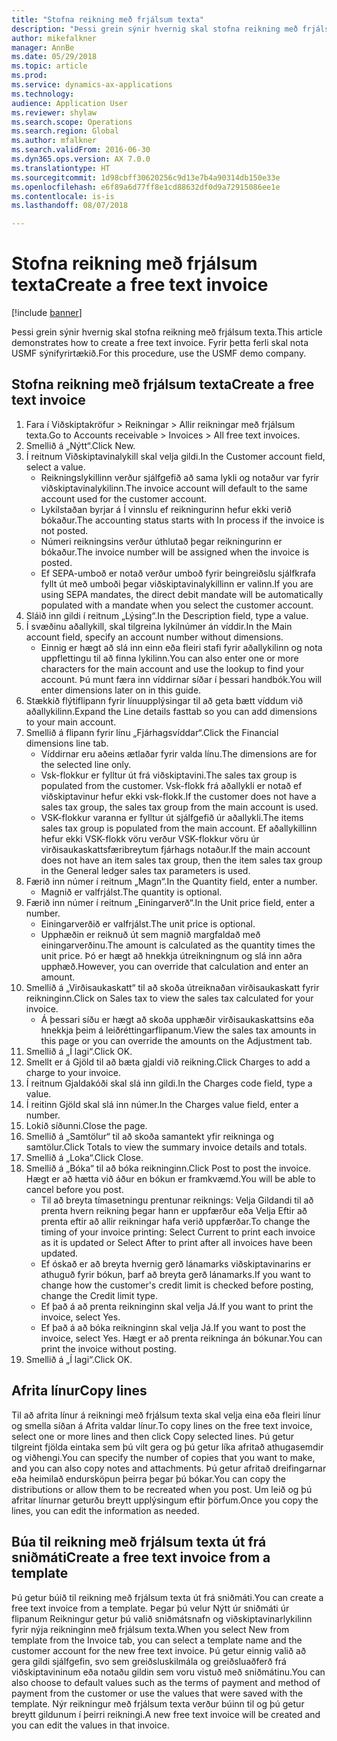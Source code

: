 ```yaml
--- 
title: "Stofna reikning með frjálsum texta"
description: "Þessi grein sýnir hvernig skal stofna reikning með frjálsum texta."
author: mikefalkner
manager: AnnBe
ms.date: 05/29/2018
ms.topic: article
ms.prod: 
ms.service: dynamics-ax-applications
ms.technology: 
audience: Application User
ms.reviewer: shylaw
ms.search.scope: Operations
ms.search.region: Global
ms.author: mfalkner
ms.search.validFrom: 2016-06-30
ms.dyn365.ops.version: AX 7.0.0
ms.translationtype: HT
ms.sourcegitcommit: 1d98cbff30620256c9d13e7b4a90314db150e33e
ms.openlocfilehash: e6f89a6d77ff8e1cd88632df0d9a72915086ee1e
ms.contentlocale: is-is
ms.lasthandoff: 08/07/2018

---
```


# <a name="create-a-free-text-invoice"></a><span data-ttu-id="ddca9-103">Stofna reikning með frjálsum texta</span><span class="sxs-lookup"><span data-stu-id="ddca9-103">Create a free text invoice</span></span>

[!include [banner](../includes/banner.md)]

<span data-ttu-id="ddca9-104">Þessi grein sýnir hvernig skal stofna reikning með frjálsum texta.</span><span class="sxs-lookup"><span data-stu-id="ddca9-104">This article demonstrates how to create a free text invoice.</span></span> <span data-ttu-id="ddca9-105">Fyrir þetta ferli skal nota USMF sýnifyrirtækið.</span><span class="sxs-lookup"><span data-stu-id="ddca9-105">For this procedure, use the USMF demo company.</span></span>

## <a name="create-a-free-text-invoice"></a><span data-ttu-id="ddca9-106">Stofna reikning með frjálsum texta</span><span class="sxs-lookup"><span data-stu-id="ddca9-106">Create a free text invoice</span></span>

1. <span data-ttu-id="ddca9-107">Fara í Viðskiptakröfur > Reikningar > Allir reikningar með frjálsum texta.</span><span class="sxs-lookup"><span data-stu-id="ddca9-107">Go to Accounts receivable > Invoices > All free text invoices.</span></span>
2. <span data-ttu-id="ddca9-108">Smellið á „Nýtt“.</span><span class="sxs-lookup"><span data-stu-id="ddca9-108">Click New.</span></span>
3. <span data-ttu-id="ddca9-109">Í reitnum Viðskiptavinalykill skal velja gildi.</span><span class="sxs-lookup"><span data-stu-id="ddca9-109">In the Customer account field, select a value.</span></span>
    * <span data-ttu-id="ddca9-110">Reikningslykillinn verður sjálfgefið að sama lykli og notaður var fyrir viðskiptavinalykilinn.</span><span class="sxs-lookup"><span data-stu-id="ddca9-110">The invoice account will default to the same account used for the customer account.</span></span>   
    * <span data-ttu-id="ddca9-111">Lykilstaðan byrjar á Í vinnslu ef reikningurinn hefur ekki verið bókaður.</span><span class="sxs-lookup"><span data-stu-id="ddca9-111">The accounting status starts with In process if the invoice is not posted.</span></span>   
    * <span data-ttu-id="ddca9-112">Númeri reikningsins verður úthlutað þegar reikningurinn er bókaður.</span><span class="sxs-lookup"><span data-stu-id="ddca9-112">The invoice number will be assigned when the invoice is posted.</span></span>  
    * <span data-ttu-id="ddca9-113">Ef SEPA-umboð er notað verður umboð fyrir beingreiðslu sjálfkrafa fyllt út með umboði þegar viðskiptavinalykillinn er valinn.</span><span class="sxs-lookup"><span data-stu-id="ddca9-113">If you are using SEPA mandates, the direct debit mandate will be automatically populated with a mandate when you select the customer account.</span></span>  
4. <span data-ttu-id="ddca9-114">Sláið inn gildi í reitnum „Lýsing“.</span><span class="sxs-lookup"><span data-stu-id="ddca9-114">In the Description field, type a value.</span></span>
5. <span data-ttu-id="ddca9-115">Í svæðinu aðallykill, skal tilgreina lykilnúmer án víddir.</span><span class="sxs-lookup"><span data-stu-id="ddca9-115">In the Main account field, specify an account number without dimensions.</span></span>
    * <span data-ttu-id="ddca9-116">Einnig er hægt að slá inn einn eða fleiri stafi fyrir aðallykilinn og nota uppflettingu til að finna lykilinn.</span><span class="sxs-lookup"><span data-stu-id="ddca9-116">You can also enter one or more characters for the main account and use the lookup to find your account.</span></span> <span data-ttu-id="ddca9-117">Þú munt færa inn víddirnar síðar í þessari handbók.</span><span class="sxs-lookup"><span data-stu-id="ddca9-117">You will enter dimensions later on in this guide.</span></span>  
6. <span data-ttu-id="ddca9-118">Stækkið flýtiflipann fyrir línuupplýsingar til að geta bætt víddum við aðallykilinn.</span><span class="sxs-lookup"><span data-stu-id="ddca9-118">Expand the Line details fasttab so you can add dimensions to your main account.</span></span>
7. <span data-ttu-id="ddca9-119">Smellið á flipann fyrir línu „Fjárhagsvíddar“.</span><span class="sxs-lookup"><span data-stu-id="ddca9-119">Click the Financial dimensions line tab.</span></span>
    * <span data-ttu-id="ddca9-120">Víddirnar eru aðeins ætlaðar fyrir valda línu.</span><span class="sxs-lookup"><span data-stu-id="ddca9-120">The dimensions are for the selected line only.</span></span>    
    * <span data-ttu-id="ddca9-121">Vsk-flokkur er fylltur út frá viðskiptavini.</span><span class="sxs-lookup"><span data-stu-id="ddca9-121">The sales tax group is populated from the customer.</span></span> <span data-ttu-id="ddca9-122">Vsk-flokk frá aðallykli er notað ef viðskiptavinur hefur ekki vsk-flokk.</span><span class="sxs-lookup"><span data-stu-id="ddca9-122">If the customer does not have a sales tax group, the sales tax group from the main account is used.</span></span>  
    * <span data-ttu-id="ddca9-123">VSK-flokkur varanna er fylltur út sjálfgefið úr aðallykli.</span><span class="sxs-lookup"><span data-stu-id="ddca9-123">The items sales tax group is populated from the main account.</span></span> <span data-ttu-id="ddca9-124">Ef aðallykillinn hefur ekki VSK-flokk vöru verður VSK-flokkur vöru úr virðisaukaskattsfæribreytum fjárhags notaður.</span><span class="sxs-lookup"><span data-stu-id="ddca9-124">If the main account does not have an item sales tax group, then the item sales tax group in the General ledger sales tax parameters is used.</span></span>    
8. <span data-ttu-id="ddca9-125">Færið inn númer í reitnum „Magn“.</span><span class="sxs-lookup"><span data-stu-id="ddca9-125">In the Quantity field, enter a number.</span></span>
    * <span data-ttu-id="ddca9-126">Magnið er valfrjálst.</span><span class="sxs-lookup"><span data-stu-id="ddca9-126">The quantity is optional.</span></span>  
9. <span data-ttu-id="ddca9-127">Færið inn númer í reitnum „Einingarverð“.</span><span class="sxs-lookup"><span data-stu-id="ddca9-127">In the Unit price field, enter a number.</span></span>
    * <span data-ttu-id="ddca9-128">Einingarverðið er valfrjálst.</span><span class="sxs-lookup"><span data-stu-id="ddca9-128">The unit price is optional.</span></span>  
    * <span data-ttu-id="ddca9-129">Upphæðin er reiknuð út sem magnið margfaldað með einingarverðinu.</span><span class="sxs-lookup"><span data-stu-id="ddca9-129">The amount is calculated as the quantity times the unit price.</span></span> <span data-ttu-id="ddca9-130">Þó er hægt að hnekkja útreikningnum og slá inn aðra upphæð.</span><span class="sxs-lookup"><span data-stu-id="ddca9-130">However, you can override that calculation and enter an amount.</span></span>  
10. <span data-ttu-id="ddca9-131">Smellið á „Virðisaukaskatt“ til að skoða útreiknaðan virðisaukaskatt fyrir reikninginn.</span><span class="sxs-lookup"><span data-stu-id="ddca9-131">Click on Sales tax to view the sales tax calculated for your invoice.</span></span>
    * <span data-ttu-id="ddca9-132">Á þessari síðu er hægt að skoða upphæðir virðisaukaskattsins eða hnekkja þeim á leiðréttingarflipanum.</span><span class="sxs-lookup"><span data-stu-id="ddca9-132">View the sales tax amounts in this page or you can override the amounts on the Adjustment tab.</span></span>  
11. <span data-ttu-id="ddca9-133">Smellið á „Í lagi“.</span><span class="sxs-lookup"><span data-stu-id="ddca9-133">Click OK.</span></span>
12. <span data-ttu-id="ddca9-134">Smellt er á Gjöld til að bæta gjaldi við reikning.</span><span class="sxs-lookup"><span data-stu-id="ddca9-134">Click Charges to add a charge to your invoice.</span></span> 
13. <span data-ttu-id="ddca9-135">Í reitnum Gjaldakóði skal slá inn gildi.</span><span class="sxs-lookup"><span data-stu-id="ddca9-135">In the Charges code field, type a value.</span></span>
14. <span data-ttu-id="ddca9-136">Í reitinn Gjöld skal slá inn númer.</span><span class="sxs-lookup"><span data-stu-id="ddca9-136">In the Charges value field, enter a number.</span></span>
15. <span data-ttu-id="ddca9-137">Lokið síðunni.</span><span class="sxs-lookup"><span data-stu-id="ddca9-137">Close the page.</span></span>
16. <span data-ttu-id="ddca9-138">Smellið á „Samtölur“ til að skoða samantekt yfir reikninga og samtölur.</span><span class="sxs-lookup"><span data-stu-id="ddca9-138">Click Totals to view the summary invoice details and totals.</span></span>
17. <span data-ttu-id="ddca9-139">Smellið á „Loka“.</span><span class="sxs-lookup"><span data-stu-id="ddca9-139">Click Close.</span></span>
18. <span data-ttu-id="ddca9-140">Smellið á „Bóka“ til að bóka reikninginn.</span><span class="sxs-lookup"><span data-stu-id="ddca9-140">Click Post to post the invoice.</span></span> <span data-ttu-id="ddca9-141">Hægt er að hætta við áður en bókun er framkvæmd.</span><span class="sxs-lookup"><span data-stu-id="ddca9-141">You will be able to cancel before you post.</span></span>
    * <span data-ttu-id="ddca9-142">Til að breyta tímasetningu prentunar reiknings: Velja Gildandi til að prenta hvern reikning þegar hann er uppfærður eða Velja Eftir að prenta eftir að allir reikningar hafa verið uppfærðar.</span><span class="sxs-lookup"><span data-stu-id="ddca9-142">To change the timing of your invoice printing:  Select Current to print each invoice as it is updated   or  Select After to print after all invoices have been updated.</span></span>  
    * <span data-ttu-id="ddca9-143">Ef óskað er að breyta hvernig gerð lánamarks viðskiptavinarins er athuguð fyrir bókun, þarf að breyta gerð lánamarks.</span><span class="sxs-lookup"><span data-stu-id="ddca9-143">If you want to change how the customer's credit limit is checked before posting, change the Credit limit type.</span></span>  
    * <span data-ttu-id="ddca9-144">Ef það á að prenta reikninginn skal velja Já.</span><span class="sxs-lookup"><span data-stu-id="ddca9-144">If you want to print the invoice, select Yes.</span></span>  
    * <span data-ttu-id="ddca9-145">Ef það á að bóka reikninginn skal velja Já.</span><span class="sxs-lookup"><span data-stu-id="ddca9-145">If you want to post the invoice, select Yes.</span></span> <span data-ttu-id="ddca9-146">Hægt er að prenta reikninga án bókunar.</span><span class="sxs-lookup"><span data-stu-id="ddca9-146">You can print the invoice without posting.</span></span>  
19. <span data-ttu-id="ddca9-147">Smellið á „Í lagi“.</span><span class="sxs-lookup"><span data-stu-id="ddca9-147">Click OK.</span></span>

## <a name="copy-lines"></a><span data-ttu-id="ddca9-148">Afrita línur</span><span class="sxs-lookup"><span data-stu-id="ddca9-148">Copy lines</span></span>
<span data-ttu-id="ddca9-149">Til að afrita línur á reikningi með frjálsum texta skal velja eina eða fleiri línur og smella síðan á Afrita valdar línur.</span><span class="sxs-lookup"><span data-stu-id="ddca9-149">To copy lines on the free text invoice, select one or more lines and then click Copy selected lines.</span></span> <span data-ttu-id="ddca9-150">Þú getur tilgreint fjölda eintaka sem þú vilt gera og þú getur líka afritað athugasemdir og viðhengi.</span><span class="sxs-lookup"><span data-stu-id="ddca9-150">You can specify the number of copies that you want to make, and you can also copy notes and attachments.</span></span> <span data-ttu-id="ddca9-151">Þú getur afritað dreifingarnar eða heimilað endursköpun þeirra þegar þú bókar.</span><span class="sxs-lookup"><span data-stu-id="ddca9-151">You can copy the distributions or allow them to be recreated when you post.</span></span> <span data-ttu-id="ddca9-152">Um leið og þú afritar línurnar geturðu breytt upplýsingum eftir þörfum.</span><span class="sxs-lookup"><span data-stu-id="ddca9-152">Once you copy the lines, you can edit the information as needed.</span></span> 

## <a name="create-a-free-text-invoice-from-a-template"></a><span data-ttu-id="ddca9-153">Búa til reikning með frjálsum texta út frá sniðmáti</span><span class="sxs-lookup"><span data-stu-id="ddca9-153">Create a free text invoice from a template</span></span>
<span data-ttu-id="ddca9-154">Þú getur búið til reikning með frjálsum texta út frá sniðmáti.</span><span class="sxs-lookup"><span data-stu-id="ddca9-154">You can create a free text invoice from a template.</span></span> <span data-ttu-id="ddca9-155">Þegar þú velur Nýtt úr sniðmáti úr flipanum Reikningur getur þú valið sniðmátsnafn og viðskiptavinarlykilinn fyrir nýja reikninginn með frjálsum texta.</span><span class="sxs-lookup"><span data-stu-id="ddca9-155">When you select New from template from the Invoice tab, you can select a template name and the customer account for the new free text invoice.</span></span> <span data-ttu-id="ddca9-156">Þú getur einnig valið að gera gildi sjálfgefin, svo sem greiðsluskilmála og greiðsluaðferð frá viðskiptavininum eða notaðu gildin sem voru vistuð með sniðmátinu.</span><span class="sxs-lookup"><span data-stu-id="ddca9-156">You can also choose to default values such as the terms of payment and method of payment from the customer or use the values that were saved with the template.</span></span> <span data-ttu-id="ddca9-157">Nýr reikningur með frjálsum texta verður búinn til og þú getur breytt gildunum í þeirri reikningi.</span><span class="sxs-lookup"><span data-stu-id="ddca9-157">A new free text invoice will be created and you can edit the values in that invoice.</span></span> 


